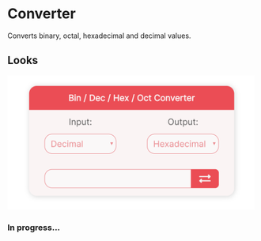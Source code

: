 # Converter

Converts binary, octal, hexadecimal and decimal values.

## Looks

<img src="/converter_screenshot.png" width="500px">

### In progress...
